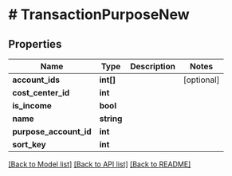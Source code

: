 # # TransactionPurposeNew

## Properties

Name | Type | Description | Notes
------------ | ------------- | ------------- | -------------
**account_ids** | **int[]** |  | [optional]
**cost_center_id** | **int** |  |
**is_income** | **bool** |  |
**name** | **string** |  |
**purpose_account_id** | **int** |  |
**sort_key** | **int** |  |

[[Back to Model list]](../../README.md#models) [[Back to API list]](../../README.md#endpoints) [[Back to README]](../../README.md)
